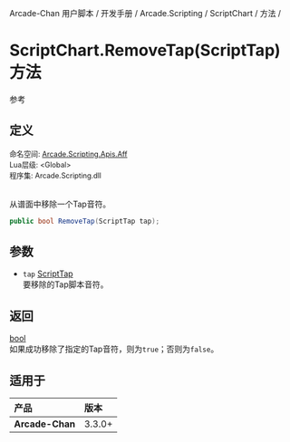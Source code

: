 Arcade-Chan 用户脚本 / 开发手册 / Arcade.Scripting / ScriptChart / 方法 /
# ScriptChart.RemoveTap(ScriptTap) 方法
参考

## 定义
<div style="font-size: 90%;">
命名空间: <a href="README.md">Arcade.Scripting.Apis.Aff</a><br />
Lua层级: &lt;Global&gt;<br />
程序集: Arcade.Scripting.dll
</div><br />

从谱面中移除一个Tap音符。

```csharp
public bool RemoveTap(ScriptTap tap);
```

## 参数
- ``tap`` [ScriptTap](ScriptTap.md)  
  要移除的Tap脚本音符。

## 返回
[bool](https://learn.microsoft.com/zh-cn/dotnet/api/system.boolean)  
  如果成功移除了指定的Tap音符，则为``true``；否则为``false``。

## 适用于
| 产品 | 版本 |
|:----|:----|
| **Arcade-Chan** | 3.3.0+ |